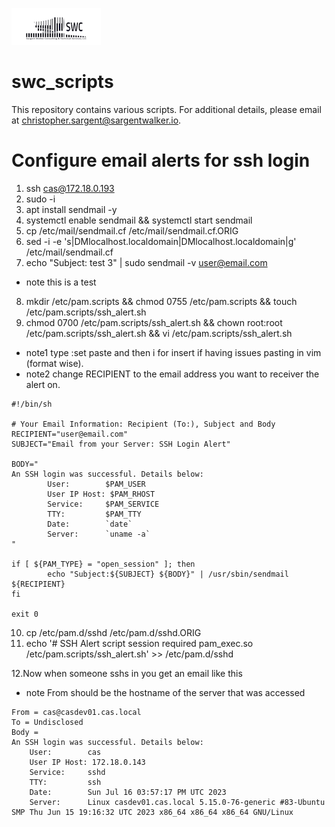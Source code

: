 ![alt text](swclogo.jpg)
# swc_scripts
This repository contains various scripts. For additional details, please email at [christopher.sargent@sargentwalker.io](mailto:christopher.sargent@sargentwalker.io).

# Configure email alerts for ssh login
1. ssh cas@172.18.0.193
2. sudo -i
3. apt install sendmail -y 
4. systemctl enable sendmail && systemctl start sendmail
5. cp /etc/mail/sendmail.cf /etc/mail/sendmail.cf.ORIG
6. sed -i -e 's|DMlocalhost.localdomain|DMlocalhost.localdomain|g' /etc/mail/sendmail.cf
7. echo "Subject: test 3" | sudo sendmail -v user@email.com
* note this is a test 
8. mkdir /etc/pam.scripts && chmod 0755 /etc/pam.scripts && touch /etc/pam.scripts/ssh_alert.sh
9. chmod 0700 /etc/pam.scripts/ssh_alert.sh && chown root:root /etc/pam.scripts/ssh_alert.sh && vi /etc/pam.scripts/ssh_alert.sh 
* note1 type :set paste and then i for insert if having issues pasting in vim (format wise).
* note2 change RECIPIENT to the email address you want to receiver the alert on.
```
#!/bin/sh

# Your Email Information: Recipient (To:), Subject and Body
RECIPIENT="user@email.com"
SUBJECT="Email from your Server: SSH Login Alert"

BODY="
An SSH login was successful. Details below:
        User:        $PAM_USER
        User IP Host: $PAM_RHOST
        Service:     $PAM_SERVICE
        TTY:         $PAM_TTY
        Date:        `date`
        Server:      `uname -a`
"

if [ ${PAM_TYPE} = "open_session" ]; then
        echo "Subject:${SUBJECT} ${BODY}" | /usr/sbin/sendmail ${RECIPIENT}
fi

exit 0
```
10. cp /etc/pam.d/sshd /etc/pam.d/sshd.ORIG 
11. echo '# SSH Alert script
session required pam_exec.so /etc/pam.scripts/ssh_alert.sh' >> /etc/pam.d/sshd

12.Now when someone sshs in you get an email like this 
* note From should be the hostname of the server that was accessed
```
From = cas@casdev01.cas.local
To = Undisclosed 
Body =
An SSH login was successful. Details below:
  	User:        cas
	User IP Host: 172.18.0.143
	Service:     sshd
	TTY:         ssh
	Date:        Sun Jul 16 03:57:17 PM UTC 2023
	Server:      Linux casdev01.cas.local 5.15.0-76-generic #83-Ubuntu SMP Thu Jun 15 19:16:32 UTC 2023 x86_64 x86_64 x86_64 GNU/Linux

```
